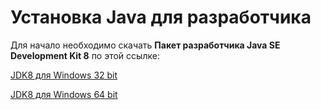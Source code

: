 <h1>Установка Java для разработчика</h1>
<p>Для начало необходимо скачать <b>Пакет разработчика Java SE Development Kit 8</b> по этой ссылке:</p>
<p><a href="https://drive.google.com/open?id=1PnA3jmd8DqLvLv8CjLzpLEnyCJpprZdX">JDK8 для Windows 32 bit</a></p>
<p><a href="https://drive.google.com/open?id=1cvlVlqNYWBhOQXdodyTq4ELmn-j6XSMG">JDK8 для Windows 64 bit</a></p>
